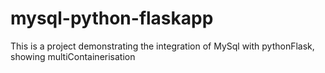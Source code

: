 # mysql-python-flaskapp
This is a project demonstrating the integration of MySql with pythonFlask, showing multiContainerisation
